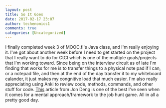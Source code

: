 ```yaml
---
layout: post
title: So It Goes
date: 2017-02-17 23:07
author: techenomics1
comments: true
categories: [Uncategorized]
---
```


I finally completed week 3 of MOOC.fi's Java class, and I'm really enjoying it.  I've got about another week before I need to get started on the project that I really want to do for CtCI which is one of the multiple goals/projects that I'm working toward.  Since being on the interview circuit as of late I'm finding that works for me is to transfer things to a physical note pad if I can, or a notepad file, and then at the end of the day transfer it to my whiteboard calander, it just makes my congnitive load that much easier.  I'm also really appreciating using Anki to review code, methods, commands, and other stuff for code.  [This](https://medium.freecodecamp.com/a-dynamic-framework-for-finding-your-first-programming-job-b4eb0605b4f3#.3jv30g20v) article from Jon Deng is one of the best I've seen when it comes for a mental approach/framework to the job hunt game. All in all a pretty good day.  